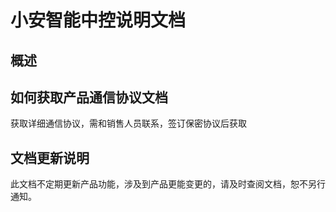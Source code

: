 # 小安智能中控说明文档

## 概述

## 如何获取产品通信协议文档
获取详细通信协议，需和销售人员联系，签订保密协议后获取

## 文档更新说明
此文档不定期更新产品功能，涉及到产品更能变更的，请及时查阅文档，恕不另行通知。